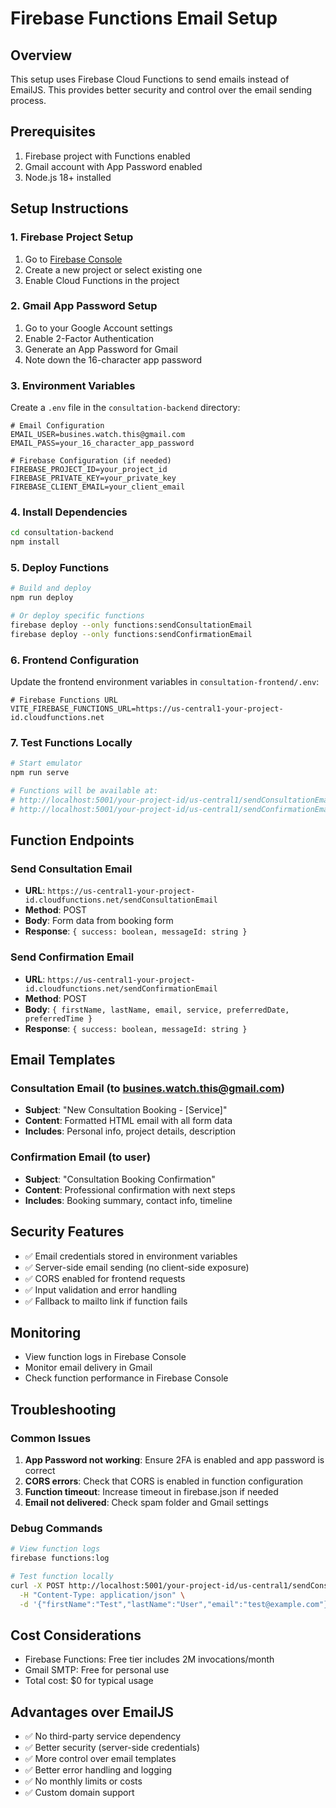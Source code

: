 # Firebase Functions Email Setup

## Overview
This setup uses Firebase Cloud Functions to send emails instead of EmailJS. This provides better security and control over the email sending process.

## Prerequisites
1. Firebase project with Functions enabled
2. Gmail account with App Password enabled
3. Node.js 18+ installed

## Setup Instructions

### 1. Firebase Project Setup
1. Go to [Firebase Console](https://console.firebase.google.com/)
2. Create a new project or select existing one
3. Enable Cloud Functions in the project

### 2. Gmail App Password Setup
1. Go to your Google Account settings
2. Enable 2-Factor Authentication
3. Generate an App Password for Gmail
4. Note down the 16-character app password

### 3. Environment Variables
Create a `.env` file in the `consultation-backend` directory:

```env
# Email Configuration
EMAIL_USER=busines.watch.this@gmail.com
EMAIL_PASS=your_16_character_app_password

# Firebase Configuration (if needed)
FIREBASE_PROJECT_ID=your_project_id
FIREBASE_PRIVATE_KEY=your_private_key
FIREBASE_CLIENT_EMAIL=your_client_email
```

### 4. Install Dependencies
```bash
cd consultation-backend
npm install
```

### 5. Deploy Functions
```bash
# Build and deploy
npm run deploy

# Or deploy specific functions
firebase deploy --only functions:sendConsultationEmail
firebase deploy --only functions:sendConfirmationEmail
```

### 6. Frontend Configuration
Update the frontend environment variables in `consultation-frontend/.env`:

```env
# Firebase Functions URL
VITE_FIREBASE_FUNCTIONS_URL=https://us-central1-your-project-id.cloudfunctions.net
```

### 7. Test Functions Locally
```bash
# Start emulator
npm run serve

# Functions will be available at:
# http://localhost:5001/your-project-id/us-central1/sendConsultationEmail
# http://localhost:5001/your-project-id/us-central1/sendConfirmationEmail
```

## Function Endpoints

### Send Consultation Email
- **URL**: `https://us-central1-your-project-id.cloudfunctions.net/sendConsultationEmail`
- **Method**: POST
- **Body**: Form data from booking form
- **Response**: `{ success: boolean, messageId: string }`

### Send Confirmation Email
- **URL**: `https://us-central1-your-project-id.cloudfunctions.net/sendConfirmationEmail`
- **Method**: POST
- **Body**: `{ firstName, lastName, email, service, preferredDate, preferredTime }`
- **Response**: `{ success: boolean, messageId: string }`

## Email Templates

### Consultation Email (to busines.watch.this@gmail.com)
- **Subject**: "New Consultation Booking - [Service]"
- **Content**: Formatted HTML email with all form data
- **Includes**: Personal info, project details, description

### Confirmation Email (to user)
- **Subject**: "Consultation Booking Confirmation"
- **Content**: Professional confirmation with next steps
- **Includes**: Booking summary, contact info, timeline

## Security Features
- ✅ Email credentials stored in environment variables
- ✅ Server-side email sending (no client-side exposure)
- ✅ CORS enabled for frontend requests
- ✅ Input validation and error handling
- ✅ Fallback to mailto link if function fails

## Monitoring
- View function logs in Firebase Console
- Monitor email delivery in Gmail
- Check function performance in Firebase Console

## Troubleshooting

### Common Issues
1. **App Password not working**: Ensure 2FA is enabled and app password is correct
2. **CORS errors**: Check that CORS is enabled in function configuration
3. **Function timeout**: Increase timeout in firebase.json if needed
4. **Email not delivered**: Check spam folder and Gmail settings

### Debug Commands
```bash
# View function logs
firebase functions:log

# Test function locally
curl -X POST http://localhost:5001/your-project-id/us-central1/sendConsultationEmail \
  -H "Content-Type: application/json" \
  -d '{"firstName":"Test","lastName":"User","email":"test@example.com"}'
```

## Cost Considerations
- Firebase Functions: Free tier includes 2M invocations/month
- Gmail SMTP: Free for personal use
- Total cost: $0 for typical usage

## Advantages over EmailJS
- ✅ No third-party service dependency
- ✅ Better security (server-side credentials)
- ✅ More control over email templates
- ✅ Better error handling and logging
- ✅ No monthly limits or costs
- ✅ Custom domain support

